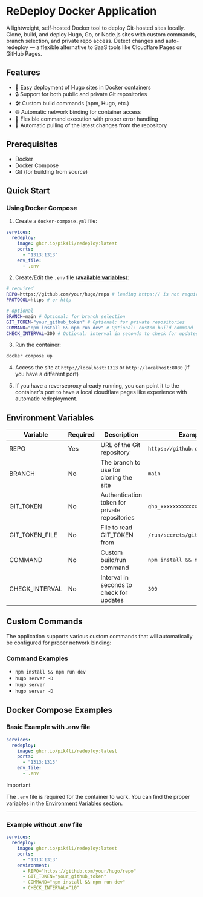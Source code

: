 # ReDeploy Docker Application

A lightweight, self-hosted Docker tool to deploy Git-hosted sites locally. Clone, build, and deploy Hugo, Go, or Node.js sites with custom commands, branch selection, and private repo access. Detect changes and auto-redeploy — a flexible alternative to SaaS tools like Cloudflare Pages or GitHub Pages.

## Features

- 🚀 Easy deployment of Hugo sites in Docker containers
- 🔒 Support for both public and private Git repositories
- 🛠 Custom build commands (npm, Hugo, etc.)
- 🌐 Automatic network binding for container access
- 🔄 Flexible command execution with proper error handling
- 🔄 Automatic pulling of the latest changes from the repository

## Prerequisites

- Docker
- Docker Compose
- Git (for building from source)

## Quick Start

### Using Docker Compose

1. Create a `docker-compose.yml` file:

```yaml
services:
  redeploy:
    image: ghcr.io/pik4li/redeploy:latest
    ports:
      - "1313:1313"
    env_file:
      - .env
```

2. Create/Edit the `.env` file (**[available variables](#environment-variables)**):

```bash
# required
REPO=https://github.com/your/hugo/repo # leading https:// is not required!
PROTOCOL=https # or http

# optional
BRANCH=main # Optional: for branch selection
GIT_TOKEN="your_github_token" # Optional: for private repositories
COMMAND="npm install && npm run dev" # Optional: custom build command
CHECK_INTERVAL=300 # Optional: interval in seconds to check for updates
```

3. Run the container:

```bash
docker compose up
```

4. Access the site at `http://localhost:1313` or `http://localhost:8080` (if you have a different port)

5. If you have a reverseproxy already running, you can point it to the container's port to have a local cloudflare pages like experience with automatic redeployment.


## Environment Variables

| Variable       | Required | Description                                   | Example                        | Default value                                    |
| -------------- | -------- | --------------------------------------------- | ------------------------------ | ------------------------------------------------ |
| REPO           | Yes      | URL of the Git repository                     | `https://github.com/user/repo` | -                                                |
| BRANCH         | No       | The branch to use for cloning the site        | `main`                         | main                                             |
| GIT_TOKEN      | No       | Authentication token for private repositories | `ghp_xxxxxxxxxxxx`             | -                                                |
| GIT_TOKEN_FILE | No       | File to read GIT_TOKEN from                   | `/run/secrets/github_token`    | -                                                |
| COMMAND        | No       | Custom build/run command                      | `npm install && npm run dev`   | `hugo server -D --noHTTPCache --disableFastRender` |
| CHECK_INTERVAL | No       | Interval in seconds to check for updates      | `300`                          | 300                                              |

## Custom Commands

The application supports various custom commands that will automatically be configured for proper network binding:

### Command Examples

- `npm install && npm run dev`
- `hugo server -D`
- `hugo server`
- `hugo server -D`

## Docker Compose Examples

### Basic Example with .env file

```yaml
services:
  redeploy:
    image: ghcr.io/pik4li/redeploy:latest
    ports:
      - "1313:1313"
    env_file:
      - .env
```

> [!IMPORTANT]
> The `.env` file is required for the container to work.
> You can find the proper variables in the [Environment Variables](#environment-variables) section.

---

### Example without .env file

```yaml
services:
  redeploy:
    image: ghcr.io/pik4li/redeploy:latest
    ports:
      - "1313:1313"
    environment:
      - REPO="https://github.com/your/hugo/repo"
      - GIT_TOKEN="your_github_token"
      - COMMAND="npm install && npm run dev"
      - CHECK_INTERVAL="10"
```
